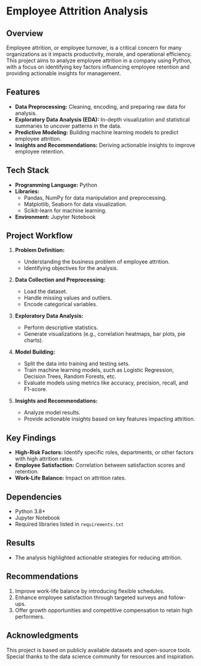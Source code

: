 # Employee Attrition Analysis

## Overview
Employee attrition, or employee turnover, is a critical concern for many organizations as it impacts productivity, morale, and operational efficiency. This project aims to analyze employee attrition in a company using Python, with a focus on identifying key factors influencing employee retention and providing actionable insights for management.

## Features
- **Data Preprocessing:** Cleaning, encoding, and preparing raw data for analysis.
- **Exploratory Data Analysis (EDA):** In-depth visualization and statistical summaries to uncover patterns in the data.
- **Predictive Modeling:** Building machine learning models to predict employee attrition.
- **Insights and Recommendations:** Deriving actionable insights to improve employee retention.

## Tech Stack
- **Programming Language:** Python
- **Libraries:**
  - Pandas, NumPy for data manipulation and preprocessing.
  - Matplotlib, Seaborn for data visualization.
  - Scikit-learn for machine learning.
- **Environment:** Jupyter Notebook

## Project Workflow
1. **Problem Definition:**
   - Understanding the business problem of employee attrition.
   - Identifying objectives for the analysis.

2. **Data Collection and Preprocessing:**
   - Load the dataset.
   - Handle missing values and outliers.
   - Encode categorical variables.

3. **Exploratory Data Analysis:**
   - Perform descriptive statistics.
   - Generate visualizations (e.g., correlation heatmaps, bar plots, pie charts).

4. **Model Building:**
   - Split the data into training and testing sets.
   - Train machine learning models, such as Logistic Regression, Decision Trees, Random Forests, etc.
   - Evaluate models using metrics like accuracy, precision, recall, and F1-score.

5. **Insights and Recommendations:**
   - Analyze model results.
   - Provide actionable insights based on key features impacting attrition.

## Key Findings
- **High-Risk Factors:** Identify specific roles, departments, or other factors with high attrition rates.
- **Employee Satisfaction:** Correlation between satisfaction scores and retention.
- **Work-Life Balance:** Impact on attrition rates.



## Dependencies
- Python 3.8+
- Jupyter Notebook
- Required libraries listed in `requirements.txt`

## Results
- The analysis highlighted actionable strategies for reducing attrition.

## Recommendations
1. Improve work-life balance by introducing flexible schedules.
2. Enhance employee satisfaction through targeted surveys and follow-ups.
3. Offer growth opportunities and competitive compensation to retain high performers.

## Acknowledgments
This project is based on publicly available datasets and open-source tools. Special thanks to the data science community for resources and inspiration.



